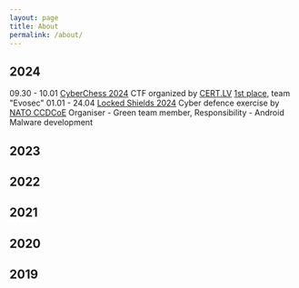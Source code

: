 ```yaml
---
layout: page
title: About
permalink: /about/
---
```


## 2024
<tr>
  <td>09.30 - 10.01</td>
  <td><a href="https://cyberchess.lv/#ctf">CyberChess 2024</a></td>
  <td>CTF organized by <a href="https://cert.lv/">CERT.LV</a></td>
  <td><a href="assets/cyberchess2024-scoreboard.jpg"> 1st place</a>, team "Evosec"</td>
</tr>

<tr>
    <td >01.01 - 24.04</td>
    <td><a href="https://ccdcoe.org/exercises/locked-shields/">Locked Shields 2024</a></td>
    <td>Cyber defence exercise by <a href="https://ccdcoe.org/">NATO CCDCoE</a></td>
    <td>Organiser - Green team member, Responsibility - Android Malware development</td>
</tr>

## 2023


## 2022


## 2021


## 2020


## 2019
